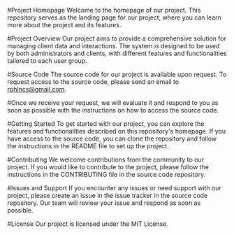 #Project Homepage
Welcome to the homepage of our project. This repository serves as the landing page for our project, where you can learn more about the project and its features.

#Project Overview
Our project aims to provide a comprehensive solution for managing client data and interactions. The system is designed to be used by both administrators and clients, with different features and functionalities tailored to each user group.

#Source Code
The source code for our project is available upon request. To request access to the source code, please send an email to rphlncs@gmail.com.

#Once we receive your request, we will evaluate it and respond to you as soon as possible with the instructions on how to access the source code.

#Getting Started
To get started with our project, you can explore the features and functionalities described on this repository's homepage. If you have access to the source code, you can clone the repository and follow the instructions in the README file to set up the project.

#Contributing
We welcome contributions from the community to our project. If you would like to contribute to the project, please follow the instructions in the CONTRIBUTING file in the source code repository.

#Issues and Support
If you encounter any issues or need support with our project, please create an issue in the issue tracker in the source code repository. Our team will review your issue and respond as soon as possible.

#License
Our project is licensed under the MIT License.
